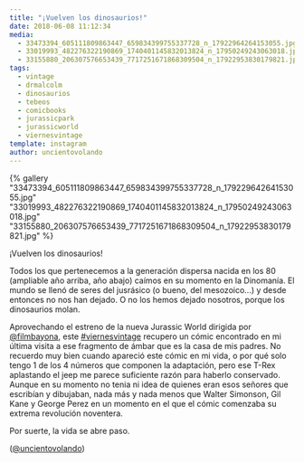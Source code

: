 ```yaml
---
title: "¡Vuelven los dinosaurios!"
date: 2018-06-08 11:12:34
media: 
  - 33473394_605111809863447_659834399755337728_n_17922964264153055.jpg
  - 33019993_482276322190869_1740401145832013824_n_17950249243063018.jpg
  - 33155880_206307576653439_7717251671868309504_n_17922953830179821.jpg
tags: 
  - vintage
  - drmalcolm
  - dinosaurios
  - tebeos
  - comicbooks
  - jurassicpark
  - jurassicworld
  - viernesvintage
template: instagram
author: uncientovolando
---
```


{% gallery "33473394_605111809863447_659834399755337728_n_17922964264153055.jpg" "33019993_482276322190869_1740401145832013824_n_17950249243063018.jpg" "33155880_206307576653439_7717251671868309504_n_17922953830179821.jpg" %}

¡Vuelven los dinosaurios!

Todos los que pertenecemos a la generación dispersa nacida en los 80 (ampliable año arriba, año abajo) caímos en su momento en la Dinomanía. El mundo se llenó de seres del jusrásico (o bueno, del mesozoico...) y desde entonces no nos han dejado. O no los hemos dejado nosotros, porque los dinosaurios molan.

Aprovechando el estreno de la nueva Jurassic World dirigida por [@filmbayona](https://instagram.com/filmbayona), este [#viernesvintage](/etiquetas/viernesvintage) recupero un cómic encontrado en mi última visita a ese fragmento de ámbar que es la casa de mis padres. No recuerdo muy bien cuando apareció este cómic en mi vida, o por qué solo tengo 1 de los 4 números que componen la adaptación, pero ese T-Rex aplastando el jeep me parece suficiente razón para haberlo conservado. Aunque en su momento no tenia ni idea de quienes eran esos señores que escribían y dibujaban, nada más y nada menos que  Walter Simonson, Gil Kane y George Perez en un momento en el que el cómic comenzaba su extrema revolución noventera.

Por suerte, la vida se abre paso.

([@uncientovolando](https://instagram.com/uncientovolando))
